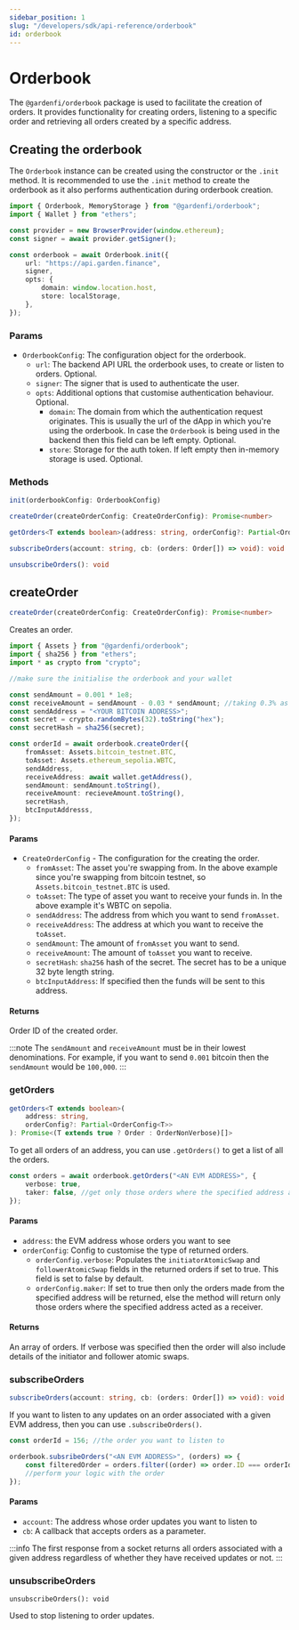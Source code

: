```yaml
---
sidebar_position: 1
slug: "/developers/sdk/api-reference/orderbook"
id: orderbook
---
```


# Orderbook

The `@gardenfi/orderbook` package is used to facilitate the creation of orders. It provides functionality for creating orders, listening to a specific order and retrieving all orders created by a specific address.

## Creating the orderbook

The `Orderbook` instance can be created using the constructor or the `.init` method. It is recommended to use the `.init` method to create the orderbook as it also performs authentication during orderbook creation.

```ts
import { Orderbook, MemoryStorage } from "@gardenfi/orderbook";
import { Wallet } from "ethers";

const provider = new BrowserProvider(window.ethereum);
const signer = await provider.getSigner();

const orderbook = await Orderbook.init({
    url: "https://api.garden.finance",
    signer,
    opts: {
        domain: window.location.host,
        store: localStorage,
    },
});
```

### Params

-   `OrderbookConfig`: The configuration object for the orderbook.
    -   `url`: The backend API URL the orderbook uses, to create or listen to orders. Optional.
    -   `signer`: The signer that is used to authenticate the user.
    -   `opts`: Additional options that customise authentication behaviour. Optional.
        -   `domain`: The domain from which the authentication request originates. This is usually the url of the dApp in which you're using the orderbook. In case the `Orderbook` is being used in the backend then this field can be left empty. Optional.
        -   `store`: Storage for the auth token. If left empty then in-memory storage is used. Optional.

### Methods

```ts
init(orderbookConfig: OrderbookConfig)

createOrder(createOrderConfig: CreateOrderConfig): Promise<number>

getOrders<T extends boolean>(address: string, orderConfig?: Partial<OrderConfig<T>>): Promise<(T extends true ? Order : OrderNonVerbose[]>

subscribeOrders(account: string, cb: (orders: Order[]) => void): void

unsubscribeOrders(): void
```

## createOrder

```ts
createOrder(createOrderConfig: CreateOrderConfig): Promise<number>
```

Creates an order.

```ts
import { Assets } from "@gardenfi/orderbook";
import { sha256 } from "ethers";
import * as crypto from "crypto";

//make sure the initialise the orderbook and your wallet

const sendAmount = 0.001 * 1e8;
const receiveAmount = sendAmount - 0.03 * sendAmount; //taking 0.3% as fee
const sendAddress = "<YOUR BITCOIN ADDRESS>";
const secret = crypto.randomBytes(32).toString("hex");
const secretHash = sha256(secret);

const orderId = await orderbook.createOrder({
    fromAsset: Assets.bitcoin_testnet.BTC,
    toAsset: Assets.ethereum_sepolia.WBTC,
    sendAddress,
    receiveAddress: await wallet.getAddress(),
    sendAmount: sendAmount.toString(),
    receiveAmount: recieveAmount.toString(),
    secretHash,
    btcInputAddresss,
});
```

#### Params

-   `CreateOrderConfig` - The configuration for the creating the order.
    -   `fromAsset`: The asset you're swapping from. In the above example since you're swapping from bitcoin testnet, so `Assets.bitcoin_testnet.BTC` is used.
    -   `toAsset`: The type of asset you want to receive your funds in. In the above example it's WBTC on sepolia.
    -   `sendAddress`: The address from which you want to send `fromAsset`.
    -   `receiveAddress`: The address at which you want to receive the `toAsset`.
    -   `sendAmount`: The amount of `fromAsset` you want to send.
    -   `receiveAmount`: The amount of `toAsset` you want to receive.
    -   `secretHash`: `sha256` hash of the secret. The secret has to be a unique 32 byte length string.
    -   `btcInputAddress`: If specified then the funds will be sent to this address.

#### Returns

Order ID of the created order.

:::note
The `sendAmount` and `receiveAmount` must be in their lowest denominations. For example, if you want to send `0.001` bitcoin then the `sendAmount` would be `100,000`.
:::

### getOrders

```ts
getOrders<T extends boolean>(
    address: string,
    orderConfig?: Partial<OrderConfig<T>>
): Promise<(T extends true ? Order : OrderNonVerbose)[]>
```

To get all orders of an address, you can use `.getOrders()` to get a list of all the orders.

```ts
const orders = await orderbook.getOrders("<AN EVM ADDRESS>", {
    verbose: true,
    taker: false, //get only those orders where the specified address acted as the initiator
});
```

#### Params

-   `address`: the EVM address whose orders you want to see
-   `orderConfig`: Config to customise the type of returned orders.
    -   `orderConfig.verbose`: Populates the `initiatorAtomicSwap` and `followerAtomicSwap` fields in the returned orders if set to true. This field is set to false by default.
    -   `orderConfig.maker`: If set to true then only the orders made from the specified address will be returned, else the method will return only those orders where the specified address acted as a receiver.

#### Returns

An array of orders. If verbose was specified then the order will also include details of the initiator and follower atomic swaps.

### subscribeOrders

```ts
subscribeOrders(account: string, cb: (orders: Order[]) => void): void
```

If you want to listen to any updates on an order associated with a given EVM address, then you can use `.subscribeOrders()`.

```ts
const orderId = 156; //the order you want to listen to

orderbook.subsribeOrders("<AN EVM ADDRESS>", (orders) => {
    const filteredOrder = orders.filter((order) => order.ID === orderId);
    //perform your logic with the order
});
```

#### Params

-   `account`: The address whose order updates you want to listen to
-   `cb`: A callback that accepts orders as a parameter.

:::info
The first response from a socket returns all orders associated with a given address regardless of whether they have received updates or not.
:::

### unsubscribeOrders

`unsubscribeOrders(): void`

Used to stop listening to order updates.
